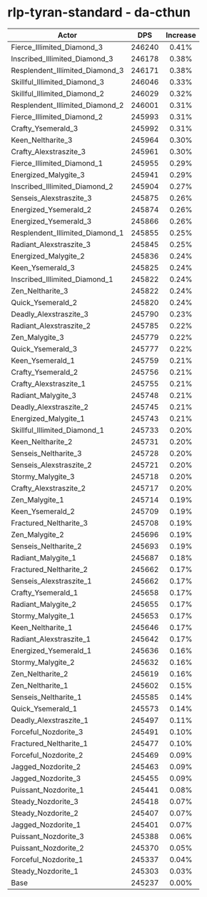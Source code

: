 # rlp-tyran-standard - da-cthun
| Actor | DPS | Increase |
|---|:---:|:---:|
|Fierce_Illimited_Diamond_3|246240|0.41%|
|Inscribed_Illimited_Diamond_3|246178|0.38%|
|Resplendent_Illimited_Diamond_3|246171|0.38%|
|Skillful_Illimited_Diamond_3|246046|0.33%|
|Skillful_Illimited_Diamond_2|246029|0.32%|
|Resplendent_Illimited_Diamond_2|246001|0.31%|
|Fierce_Illimited_Diamond_2|245993|0.31%|
|Crafty_Ysemerald_3|245992|0.31%|
|Keen_Neltharite_3|245964|0.30%|
|Crafty_Alexstraszite_3|245961|0.30%|
|Fierce_Illimited_Diamond_1|245955|0.29%|
|Energized_Malygite_3|245941|0.29%|
|Inscribed_Illimited_Diamond_2|245904|0.27%|
|Senseis_Alexstraszite_3|245875|0.26%|
|Energized_Ysemerald_2|245874|0.26%|
|Energized_Ysemerald_3|245866|0.26%|
|Resplendent_Illimited_Diamond_1|245855|0.25%|
|Radiant_Alexstraszite_3|245845|0.25%|
|Energized_Malygite_2|245836|0.24%|
|Keen_Ysemerald_3|245825|0.24%|
|Inscribed_Illimited_Diamond_1|245822|0.24%|
|Zen_Neltharite_3|245822|0.24%|
|Quick_Ysemerald_2|245820|0.24%|
|Deadly_Alexstraszite_3|245790|0.23%|
|Radiant_Alexstraszite_2|245785|0.22%|
|Zen_Malygite_3|245779|0.22%|
|Quick_Ysemerald_3|245777|0.22%|
|Keen_Ysemerald_1|245759|0.21%|
|Crafty_Ysemerald_2|245756|0.21%|
|Crafty_Alexstraszite_1|245755|0.21%|
|Radiant_Malygite_3|245748|0.21%|
|Deadly_Alexstraszite_2|245745|0.21%|
|Energized_Malygite_1|245743|0.21%|
|Skillful_Illimited_Diamond_1|245733|0.20%|
|Keen_Neltharite_2|245731|0.20%|
|Senseis_Neltharite_3|245728|0.20%|
|Senseis_Alexstraszite_2|245721|0.20%|
|Stormy_Malygite_3|245718|0.20%|
|Crafty_Alexstraszite_2|245717|0.20%|
|Zen_Malygite_1|245714|0.19%|
|Keen_Ysemerald_2|245709|0.19%|
|Fractured_Neltharite_3|245708|0.19%|
|Zen_Malygite_2|245696|0.19%|
|Senseis_Neltharite_2|245693|0.19%|
|Radiant_Malygite_1|245687|0.18%|
|Fractured_Neltharite_2|245662|0.17%|
|Senseis_Alexstraszite_1|245662|0.17%|
|Crafty_Ysemerald_1|245658|0.17%|
|Radiant_Malygite_2|245655|0.17%|
|Stormy_Malygite_1|245653|0.17%|
|Keen_Neltharite_1|245646|0.17%|
|Radiant_Alexstraszite_1|245642|0.17%|
|Energized_Ysemerald_1|245636|0.16%|
|Stormy_Malygite_2|245632|0.16%|
|Zen_Neltharite_2|245619|0.16%|
|Zen_Neltharite_1|245602|0.15%|
|Senseis_Neltharite_1|245585|0.14%|
|Quick_Ysemerald_1|245573|0.14%|
|Deadly_Alexstraszite_1|245497|0.11%|
|Forceful_Nozdorite_3|245491|0.10%|
|Fractured_Neltharite_1|245477|0.10%|
|Forceful_Nozdorite_2|245469|0.09%|
|Jagged_Nozdorite_2|245463|0.09%|
|Jagged_Nozdorite_3|245455|0.09%|
|Puissant_Nozdorite_1|245441|0.08%|
|Steady_Nozdorite_3|245418|0.07%|
|Steady_Nozdorite_2|245407|0.07%|
|Jagged_Nozdorite_1|245401|0.07%|
|Puissant_Nozdorite_3|245388|0.06%|
|Puissant_Nozdorite_2|245370|0.05%|
|Forceful_Nozdorite_1|245337|0.04%|
|Steady_Nozdorite_1|245303|0.03%|
|Base|245237|0.00%|
